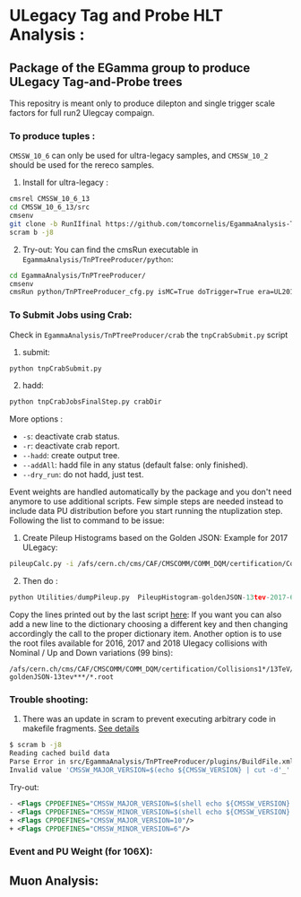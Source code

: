 # ULegacy Tag and Probe HLT Analysis : 
## Package of the EGamma group to produce ULegacy Tag-and-Probe trees
This repositry is meant only to produce dilepton and single trigger scale factors for full run2 Ulegcay compaign.



### To produce tuples :
``CMSSW_10_6`` can only be used for ultra-legacy samples, and ``CMSSW_10_2`` should be used for the rereco samples.
1. Install for ultra-legacy :
```bash
cmsrel CMSSW_10_6_13
cd CMSSW_10_6_13/src
cmsenv
git clone -b RunIIfinal https://github.com/tomcornelis/EgammaAnalysis-TnPTreeProducer EgammaAnalysis/TnPTreeProducer
scram b -j8
```
2. Try-out:
You can find the cmsRun executable in ``EgammaAnalysis/TnPTreeProducer/python``:
```bash
cd EgammaAnalysis/TnPTreeProducer/
cmsenv
cmsRun python/TnPTreeProducer_cfg.py isMC=True doTrigger=True era=UL2018 maxEvents=5000
```
### To Submit Jobs using Crab: 
Check in ``EgammaAnalysis/TnPTreeProducer/crab`` the ``tnpCrabSubmit.py`` script 
1. submit: 
```bash
python tnpCrabSubmit.py
```
2. hadd: 
```bash
python tnpCrabJobsFinalStep.py crabDir
```
More options : 
- ``-s``: deactivate crab status.
- ``-r``: deactivate crab report.
- ``--hadd``: create output tree.
- ``--addAll``: hadd file in any status (default false: only finished).
- ``--dry_run``: do not hadd, just test.

Event weights are handled automatically by the package and you don't need anymore to use additional scripts. Few simple steps are needed instead to include data PU distribution before you start running the ntuplization step. Following the list to command to be issue:
1. Create Pileup Histograms based on the Golden JSON: Example for 2017 ULegacy:
```bash
pileupCalc.py -i /afs/cern.ch/cms/CAF/CMSCOMM/COMM_DQM/certification/Collisions17/13TeV/Legacy_2017/Cert_294927-306462_13TeV_UL2017_Collisions17_GoldenJSON.txt --inputLumiJSON /afs/cern.ch/cms/CAF/CMSCOMM/COMM_DQM/certification/Collisions17/13TeV/PileUp/UltraLegacy/pileup_latest.txt --calcMode true --minBiasXsec 69200 --maxPileupBin 90 --numPileupBins 90 ./2016UltraLegacyPUHist_nominal_99bins.root
```
2. Then do : 
```python
python Utilities/dumpPileup.py  PileupHistogram-goldenJSON-13tev-2017-69200ub-99bins.root
```
Copy the lines printed out by the last script [here](): If you want you can also add a new line to the dictionary choosing a different key and then changing accordingly the call to the proper dictionary item.
Another option is to use the root files available for 2016, 2017 and 2018 Ulegacy collisions with Nominal / Up and Down variations (99 bins):
```
/afs/cern.ch/cms/CAF/CMSCOMM/COMM_DQM/certification/Collisions1*/13TeV/PileUp/UltraLegacy/PileupHistogram-goldenJSON-13tev***/*.root
```
### Trouble shooting:
1. There was an update in scram to prevent executing arbitrary code in makefile fragments. [See details](https://indico.cern.ch/event/1058840/contributions/4450329/attachments/2281171/3875942/CMSSDT-CoreSW-210713.pdf) 
```bash
$ scram b -j8
Reading cached build data
Parse Error in src/EgammaAnalysis/TnPTreeProducer/plugins/BuildFile.xml, line 
Invalid value 'CMSSW_MAJOR_VERSION=$(echo ${CMSSW_VERSION} | cut -d'_' -f2)' found.
```
Try-out: 
```xml 
- <Flags CPPDEFINES="CMSSW_MAJOR_VERSION=$(shell echo ${CMSSW_VERSION} | cut -d'_' -f2)"/>
- <Flags CPPDEFINES="CMSSW_MINOR_VERSION=$(shell echo ${CMSSW_VERSION} | cut -d'_' -f3)"/>
+ <Flags CPPDEFINES="CMSSW_MAJOR_VERSION=10"/>
+ <Flags CPPDEFINES="CMSSW_MINOR_VERSION=6"/>
```
### Event and PU Weight (for 106X):
## Muon Analysis: 
